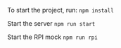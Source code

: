 To start the project, run:
``npm install`` 

Start the server
``npm run start``

Start the RPI mock
``npm run rpi``
